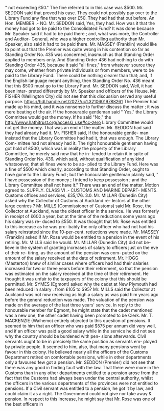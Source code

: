 " not exceeding £50." The fine referred to in this case was $500. Mr. SEDDON said that proved his case. They could not possibly pay over to the Library Fund any fine that was over £50. They had had that out before. An Hon. MEMBER .- NO. Mr. SEDDON said, Yes, they had. How was it that the money had got to be paid to the Consolidated Fund? It was done because Mr. Speaker said it had to be paid there ; and, what was more, the Controller and Auditor- General, who was a higher controlling authority than Mr. Speaker, also said it had to be paid there. Mr. MASSEY (Franklin) would like to point out that the Premier was quite wrong in his contention so far as Standing Order No. 435 was concerned, inasmuch as that Standing Order applied to members only. And Standing Order 436 had nothing to do with Standing Order 435, because it said "all fines," from whatever source they may come, whether from private individuals or from members, were to be paid to the Library Fund. There could be nothing clearer than that; and, if the English language meant anything, then Standing Order No. 436 meant that this $500 must go to the Library Fund. Mr. SEDDON said, Well, it had been inter- preted differently by Mr. Speaker and officers of the House. Mr. FISHER (Wellington City) did not see that this discussion served any useful purpose. https://hdl.handle.net/2027/uc1.32106019788261 The Premier had made up his mind, and it was nonsense to further discuss the matter ; it was mere beating of the air. If the honourable gentleman said " Yes," the Library Committee would get the money. If he said "No," the http://www.hathitrust.org/access\_use#cc-zero Library Committee would not get the money. That was an end of the matter. Mr. SEDDON had said they had already had it. Mr. FISHER said, If the honourable gentle- man insisted that the Library Committee had had it, that was enough. The Library Com- mittee had not already had it. The right honourable gentleman having got hold of £500, which was in reality the property of the Library Committee, he merely said now that he in- tended to retain it in spite of Standing Order No. 436. which said, without qualification of any kind whatsoever, that all fines were to be ap- plied to the Library Fund. Here was a fine of $500 which clearly, according to that Standing Order, ought to have gone to the Library Fund ; but the honourable gentleman plainly said, " I have possession of the money ; I intend to keep possession ; and the Library Committee shall not have it." There was an end of the matter. Motion agreed to. SUPPLY. CLASS VI .- CUSTOMS AND MARINE DEPART- MENTS. Customs offices and services, £35,176. 3.0. Mr. MILLAR (Dunedin City) asked why the Collector of Customs at Auckland re- lectors at the other large centres ? Mr. MILLS (Commissioner of Customs) said Mr. Rose, the Collector at Auckland, was the oldest officer in the service. He was formerly in receipt of £600 a year, but at the time of the reductions some years ago his salary was re- duced to £550. It was thought that Mr. Rose was entitled to this increase as he was pro- bably the only officer who had not had his salary reinstated since the 10-per-cent. reductions were made. Mr. MASSEY (Franklin) asked if Mr. Rose would be entitled to a pension in the event of his retiring. Mr. MILLS said he would. Mr. MILLAR (Dunedin City) did not be- lieve in the system of granting increases of salary to officers just on the eve of their re- tiring, as the amount of the pension was com- puted on the amount of the salary received at the date of retirement. Mr. HOGG (Masterton) knew of similar cases where officers had had their salaries increased for two or three years before their retirement, so that the pension was estimated on the salary received at the time of their retirement. He thought it was unfair to the taxpayers of the colony that this should be permitted. Mr. SYMES (Egmont) asked why the cadet at New Plymouth had been reduced in salary . from £105 to $95? Mr. MILLS said the Collector at Auckland was not now receiving as high a salary as was paid him years ago before the general reduction was made. The valuation of the pension was made on the average of the last three years' service. In reply to the honourable member for Egmont, he might state that the cadet mentioned was a new one, the other cadet having been promoted to be Clerk. Mr. T. MACKENZIE (Waihemo) entirely objected to this question of pensions. It seemed to him that an officer who was paid $575 per annum did very well, and if an officer was paid a good salary while in the service he did not see why the country should be burdened with pen- sions afterwards. Civil servants ought to be in precisely the same position as servants em- ployed by private people. It seemed to him, also, that many pensions went by favour in this colony. He believed nearly all the officers of the Customs Department retired on comfortable pensions, while in other departments only a favoured few got a pension. Mr. SEDDON (Premier) did not see that there was any good in finding fault with the law. That there were more in the Customs than in any other departments entitled to a pension arose from the fact that the Customs had always been under the central authority, whilst the officers in the various departments of the provinces were not entitled to pensions. If a Civil servant was entitled to a pension, he got it by law, and could claim it as a right. The Government could not give nor take away & pension. In respect to this increase, he might say that Mr. Rose was one of the best officers in 